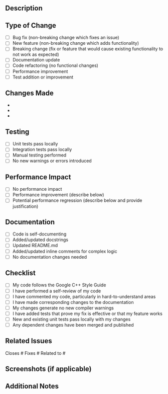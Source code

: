 ## Description

<!-- Provide a brief description of the changes in this PR -->

## Type of Change

<!-- Mark the relevant option with an "x" -->

- [ ] Bug fix (non-breaking change which fixes an issue)
- [ ] New feature (non-breaking change which adds functionality)
- [ ] Breaking change (fix or feature that would cause existing functionality to not work as expected)
- [ ] Documentation update
- [ ] Code refactoring (no functional changes)
- [ ] Performance improvement
- [ ] Test addition or improvement

## Changes Made

<!-- List the main changes made in this PR -->

- 
- 
- 

## Testing

<!-- Describe how you tested your changes -->

- [ ] Unit tests pass locally
- [ ] Integration tests pass locally
- [ ] Manual testing performed
- [ ] No new warnings or errors introduced

## Performance Impact

<!-- If applicable, describe any performance implications -->

- [ ] No performance impact
- [ ] Performance improvement (describe below)
- [ ] Potential performance regression (describe below and provide justification)

## Documentation

<!-- Check all that apply -->

- [ ] Code is self-documenting
- [ ] Added/updated docstrings
- [ ] Updated README.md
- [ ] Added/updated inline comments for complex logic
- [ ] No documentation changes needed

## Checklist

<!-- Mark completed items with an "x" -->

- [ ] My code follows the Google C++ Style Guide
- [ ] I have performed a self-review of my code
- [ ] I have commented my code, particularly in hard-to-understand areas
- [ ] I have made corresponding changes to the documentation
- [ ] My changes generate no new compiler warnings
- [ ] I have added tests that prove my fix is effective or that my feature works
- [ ] New and existing unit tests pass locally with my changes
- [ ] Any dependent changes have been merged and published

## Related Issues

<!-- Link any related issues using "Closes #123" or "Fixes #123" -->

Closes #
Fixes #
Related to #

## Screenshots (if applicable)

<!-- Add screenshots for UI changes or visual improvements -->

## Additional Notes

<!-- Any additional information that reviewers should know -->